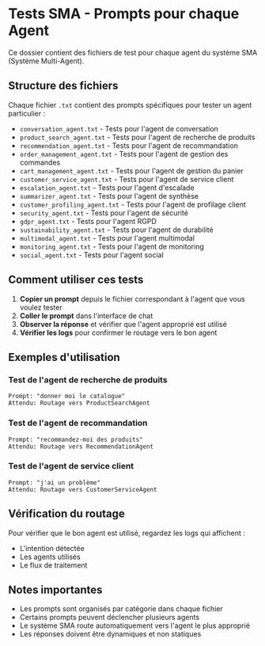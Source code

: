 # Tests SMA - Prompts pour chaque Agent

Ce dossier contient des fichiers de test pour chaque agent du système SMA (Système Multi-Agent).

## Structure des fichiers

Chaque fichier `.txt` contient des prompts spécifiques pour tester un agent particulier :

- `conversation_agent.txt` - Tests pour l'agent de conversation
- `product_search_agent.txt` - Tests pour l'agent de recherche de produits
- `recommendation_agent.txt` - Tests pour l'agent de recommandation
- `order_management_agent.txt` - Tests pour l'agent de gestion des commandes
- `cart_management_agent.txt` - Tests pour l'agent de gestion du panier
- `customer_service_agent.txt` - Tests pour l'agent de service client
- `escalation_agent.txt` - Tests pour l'agent d'escalade
- `summarizer_agent.txt` - Tests pour l'agent de synthèse
- `customer_profiling_agent.txt` - Tests pour l'agent de profilage client
- `security_agent.txt` - Tests pour l'agent de sécurité
- `gdpr_agent.txt` - Tests pour l'agent RGPD
- `sustainability_agent.txt` - Tests pour l'agent de durabilité
- `multimodal_agent.txt` - Tests pour l'agent multimodal
- `monitoring_agent.txt` - Tests pour l'agent de monitoring
- `social_agent.txt` - Tests pour l'agent social

## Comment utiliser ces tests

1. **Copier un prompt** depuis le fichier correspondant à l'agent que vous voulez tester
2. **Coller le prompt** dans l'interface de chat
3. **Observer la réponse** et vérifier que l'agent approprié est utilisé
4. **Vérifier les logs** pour confirmer le routage vers le bon agent

## Exemples d'utilisation

### Test de l'agent de recherche de produits
```
Prompt: "donner moi le catalogue"
Attendu: Routage vers ProductSearchAgent
```

### Test de l'agent de recommandation
```
Prompt: "recommandez-moi des produits"
Attendu: Routage vers RecommendationAgent
```

### Test de l'agent de service client
```
Prompt: "j'ai un problème"
Attendu: Routage vers CustomerServiceAgent
```

## Vérification du routage

Pour vérifier que le bon agent est utilisé, regardez les logs qui affichent :
- L'intention détectée
- Les agents utilisés
- Le flux de traitement

## Notes importantes

- Les prompts sont organisés par catégorie dans chaque fichier
- Certains prompts peuvent déclencher plusieurs agents
- Le système SMA route automatiquement vers l'agent le plus approprié
- Les réponses doivent être dynamiques et non statiques








